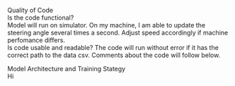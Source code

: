 Quality of Code  
  Is the code functional?  
    Model will run on simulator. On my machine, I am able to update the steering angle several times a second. Adjust speed accordingly if machine perfomance differs.  
  Is code usable and readable?
    The code will run without error if it has the correct path to the data csv. Comments about the code will follow below.  
  
Model Architecture and Training Stategy  
  Hi

